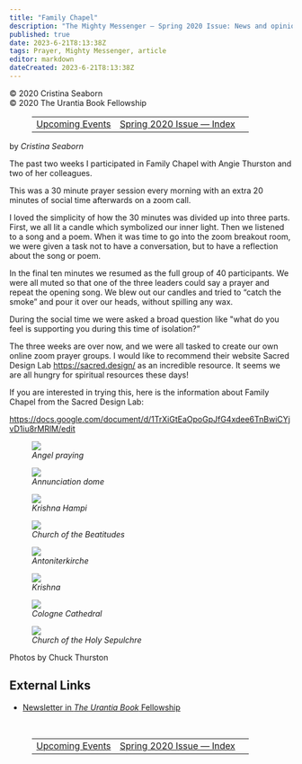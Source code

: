 ```yaml
---
title: "Family Chapel"
description: "The Mighty Messenger — Spring 2020 Issue: News and opinions for Readers of The Urantia Book"
published: true
date: 2023-6-21T8:13:38Z
tags: Prayer, Mighty Messenger, article
editor: markdown
dateCreated: 2023-6-21T8:13:38Z
---
```


<p class="v-card v-sheet theme--light grey lighten-3 px-2">© 2020 Cristina Seaborn<br>© 2020 The Urantia Book Fellowship</p>
<figure class="table chapter-navigator">
  <table>
    <tbody>
      <tr>
        <td>
        <a href="/en/article/Upcoming_Events_2020_Spring">
          <span class="mdi mdi-arrow-left-drop-circle"></span><span class="pl-2">Upcoming Events</span>
        </a>
        </td>
        <td>
        <a href="/en/index/articles_mighty_messenger#spring-2020-issue">
          <span class="mdi mdi-book-open-variant"></span><span class="pl-2">Spring 2020 Issue — Index</span>
        </a>
        </td>
        <td>
        </td>
      </tr>
    </tbody>
  </table>
</figure>


by _Cristina Seaborn_

The past two weeks I participated in Family Chapel with Angie Thurston and two of her colleagues.

This was a 30 minute prayer session every morning with an extra 20 minutes of social time afterwards on a zoom call.

I loved the simplicity of how the 30 minutes was divided up into three parts. First, we all lit a candle which symbolized our inner light. Then we listened to a song and a poem. When it was time to go into the zoom breakout room, we were given a task not to have a conversation, but to have a reflection about the song or poem.

In the final ten minutes we resumed as the full group of 40 participants. We were all muted so that one of the three leaders could say a prayer and repeat the opening song. We blew out our candles and tried to “catch the smoke” and pour it over our heads, without spilling any wax.

During the social time we were asked a broad question like "what do you feel is supporting you during this time of isolation?”

The three weeks are over now, and we were all tasked to create our own online zoom prayer groups. I would like to recommend their website Sacred Design Lab https://sacred.design/ as an incredible resource. It seems we are all hungry for spiritual resources these days!

If you are interested in trying this, here is the information about Family Chapel from the Sacred Design Lab:

https://docs.google.com/document/d/1TrXiGtEaOpoGpJfG4xdee6TnBwiCYjvD1iu8rMRlM/edit

<figure id="Figure_1" class="image urantiapedia">
<img src="/image/article/The_Mighty_Messenger/2020_Spring/036.jpg">
<figcaption><em>Angel praying</em></figcaption>
</figure>

<figure id="Figure_2" class="image urantiapedia">
<img src="/image/article/The_Mighty_Messenger/2020_Spring/031.jpg">
<figcaption><em>Annunciation dome</em></figcaption>
</figure>

<figure id="Figure_3" class="image urantiapedia">
<img src="/image/article/The_Mighty_Messenger/2020_Spring/032.jpg">
<figcaption><em>Krishna Hampi</em></figcaption>
</figure>

<figure id="Figure_4" class="image urantiapedia">
<img src="/image/article/The_Mighty_Messenger/2020_Spring/030.jpg">
<figcaption><em>Church of the Beatitudes</em></figcaption>
</figure>

<figure id="Figure_5" class="image urantiapedia">
<img src="/image/article/The_Mighty_Messenger/2020_Spring/033.jpg">
<figcaption><em>Antoniterkirche</em></figcaption>
</figure>

<figure id="Figure_6" class="image urantiapedia">
<img src="/image/article/The_Mighty_Messenger/2020_Spring/034.jpg">
<figcaption><em>Krishna</em></figcaption>
</figure>

<figure id="Figure_7" class="image urantiapedia">
<img src="/image/article/The_Mighty_Messenger/2020_Spring/029.jpg">
<figcaption><em>Cologne Cathedral</em></figcaption>
</figure>

<figure id="Figure_8" class="image urantiapedia">
<img src="/image/article/The_Mighty_Messenger/2020_Spring/035.jpg">
<figcaption><em>Church of the Holy Sepulchre</em></figcaption>
</figure>

Photos by Chuck Thurston

## External Links

* [Newsletter in _The Urantia Book_ Fellowship](https://assetrepository.urantiabook.org/AssetRepository/Communications/Mighty-Messenger/WEB-VERSION-MMApril20.pdf)

<br>

<figure class="table chapter-navigator">
  <table>
    <tbody>
      <tr>
        <td>
        <a href="/en/article/Upcoming_Events_2020_Spring">
          <span class="mdi mdi-arrow-left-drop-circle"></span><span class="pl-2">Upcoming Events</span>
        </a>
        </td>
        <td>
        <a href="/en/index/articles_mighty_messenger#spring-2020-issue">
          <span class="mdi mdi-book-open-variant"></span><span class="pl-2">Spring 2020 Issue — Index</span>
        </a>
        </td>
        <td>
        </td>
      </tr>
    </tbody>
  </table>
</figure>
